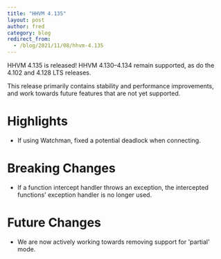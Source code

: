 ```yaml
---
title: "HHVM 4.135"
layout: post
author: fred
category: blog
redirect_from:
  - /blog/2021/11/08/hhvm-4.135
---
```


HHVM 4.135 is released! HHVM 4.130&ndash;4.134 remain supported, as do the 4.102 and 4.128 LTS releases.

This release primarily contains stability and performance improvements, and work towards future features that are not yet supported.

# Highlights

- If using Watchman, fixed a potential deadlock when connecting. 

# Breaking Changes

- If a function intercept handler throws an exception, the intercepted functions' exception handler is no longer used.

# Future Changes

- We are now actively working towards removing support for 'partial' mode.
